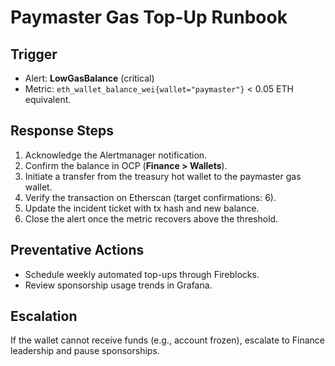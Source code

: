 # Paymaster Gas Top-Up Runbook

## Trigger
- Alert: **LowGasBalance** (critical)
- Metric: `eth_wallet_balance_wei{wallet="paymaster"}` < 0.05 ETH equivalent.

## Response Steps
1. Acknowledge the Alertmanager notification.
2. Confirm the balance in OCP (**Finance > Wallets**).
3. Initiate a transfer from the treasury hot wallet to the paymaster gas wallet.
4. Verify the transaction on Etherscan (target confirmations: 6).
5. Update the incident ticket with tx hash and new balance.
6. Close the alert once the metric recovers above the threshold.

## Preventative Actions
- Schedule weekly automated top-ups through Fireblocks.
- Review sponsorship usage trends in Grafana.

## Escalation
If the wallet cannot receive funds (e.g., account frozen), escalate to Finance leadership and pause sponsorships.

